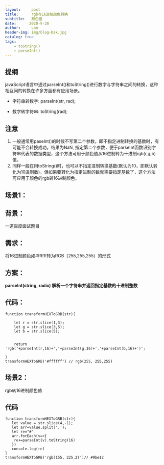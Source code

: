 ```yaml
---
layout:     post
title:      rgb与16进制颜色转换
subtitle:   颜色值
date:      2020-9-28
author:     Lan
header-img: img/blog-bak.jpg
catalog: true
tags:
    - toString()
    - parseInt()
---
```


## 提纲
javaScript语言中通过parseInt()和toString()进行数字与字符串之间的转换，这种相互间的转换在许多方面都有应用场景。

- 字符串转数字: parseInt(str, rad);

- 数字转字符串: toString(rad);

## 注意
1. 一般通常用paseInt()的时候不写第二个参数，即不指定进制转换的基数时，有可能不会转换成功，结果为NaN, 指定第二个参数，便于parseInt函数识别字符串代表的数据类型，这个方法可用于颜色值从16进制转为十进制rgb(r,g,b)值。
2. 同样一般在用toString()时，也可以不指定进制转换基数(默认为10，即默认转化为10进制数)，但如果要转化为指定进制的数就需要指定基数了，这个方法可应用于颜色的rgb转16进制颜色。
## 场景1：
## 背景：
一道百度面试题目


## 需求：

将16进制颜色如#ffffff转为RGB（255,255,255）的形式


## 方案：
**parseInt(string, radix)   解析一个字符串并返回指定基数的十进制整数**


## 代码：
```
function transformHEXToGRB(str){
    
    let r = str.slice(1,3);
    let g = str.slice(3,5);
    let b = str.slice(5);
    
    
    return 'rgb('+parseInt(r,16)+','+parseInt(g,16)+','+parseInt(b,16)+')';
    
}
transformHEXToGRB('#ffffff') // rgb(255, 255,255)
```

## 场景2：

rgb转16进制颜色值

## 代码

```
function transformHEXToGRB(str){
   let value = str.slice(4,-1);
   let arr=value.split(',');
   let re="#"
   arr.forEach(v=>{       
    re+=parseInt(v).toString(16)
   }) 
   console.log(re) 
} 
transformHEXToGRB('rgb(155, 225,2)')// #9be12
```

